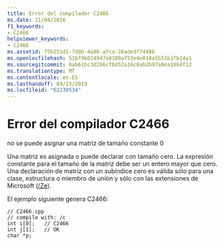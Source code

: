 ```yaml
---
title: Error del compilador C2466
ms.date: 11/04/2016
f1_keywords:
- C2466
helpviewer_keywords:
- C2466
ms.assetid: 75b251d1-7d0b-4a86-afca-26adedf74486
ms.openlocfilehash: 516f9b024947e0100a753e4e010a5b51b1fb24a1
ms.sourcegitcommit: 0ab61bc3d2b6cfbd52a16c6ab2b97a8ea1864f12
ms.translationtype: MT
ms.contentlocale: es-ES
ms.lasthandoff: 04/23/2019
ms.locfileid: "62230534"
---
```

# <a name="compiler-error-c2466"></a>Error del compilador C2466

no se puede asignar una matriz de tamaño constante 0

Una matriz es asignada o puede declarar con tamaño cero. La expresión constante para el tamaño de la matriz debe ser un entero mayor que cero. Una declaración de matriz con un subíndice cero es válida sólo para una clase, estructura o miembro de unión y sólo con las extensiones de Microsoft ([/Ze](../../build/reference/za-ze-disable-language-extensions.md)).

El ejemplo siguiente genera C2466:

```
// C2466.cpp
// compile with: /c
int i[0];   // C2466
int j[1];   // OK
char *p;
```